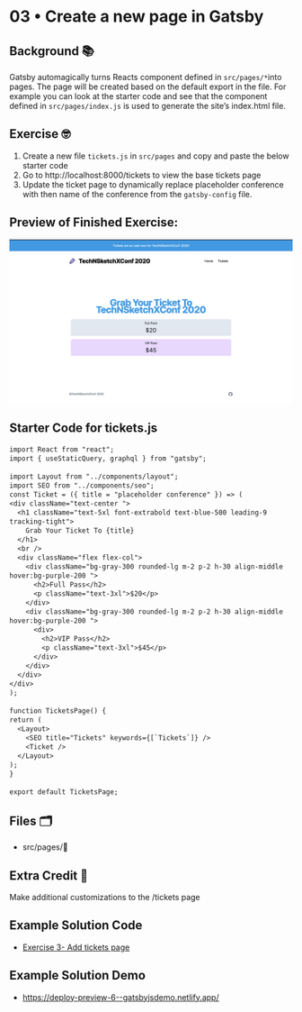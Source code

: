 # 03 • Create a new page in Gatsby
## Background 📚
Gatsby automagically turns Reacts component defined in `src/pages/*`into pages. The page will be created based on the default export in the file. For example you can look at the starter code and see that the component defined in `src/pages/index.js` is used to generate the site’s index.html file. 
 
## Exercise 🤓
1. Create a new file `tickets.js` in `src/pages` and copy and paste the below starter code
2. Go to http://localhost:8000/tickets to view the base tickets page
3. Update the ticket page to dynamically replace placeholder conference with then name of the conference from the `gatsby-config` file. 

## Preview of Finished Exercise:
![screenshot of ticket page with ticket information](./images/exercise-3-add-tickets-page.png)
 
## Starter Code for tickets.js
 
 ```
import React from "react";
import { useStaticQuery, graphql } from "gatsby";
 
import Layout from "../components/layout";
import SEO from "../components/seo";
const Ticket = ({ title = "placeholder conference" }) => (
 <div className="text-center ">
   <h1 className="text-5xl font-extrabold text-blue-500 leading-9 tracking-tight">
     Grab Your Ticket To {title}
   </h1>
   <br />
   <div className="flex flex-col">
     <div className="bg-gray-300 rounded-lg m-2 p-2 h-30 align-middle hover:bg-purple-200 ">
       <h2>Full Pass</h2>
       <p className="text-3xl">$20</p>
     </div>
     <div className="bg-gray-300 rounded-lg m-2 p-2 h-30 align-middle hover:bg-purple-200 ">
       <div>
         <h2>VIP Pass</h2>
         <p className="text-3xl">$45</p>
       </div>
     </div>
   </div>
 </div>
);
 
function TicketsPage() { 
 return (
   <Layout>
     <SEO title="Tickets" keywords={[`Tickets`]} />
     <Ticket />
   </Layout>
 );
}
 
export default TicketsPage;
``` 
 
## Files 🗂
- src/pages/👀

## Extra Credit 💯
Make additional customizations to the /tickets page 

## Example Solution Code
- [Exercise 3- Add tickets page](https://github.com/M0nica/gatsby-workshop/pull/6/files)

## Example Solution Demo
- https://deploy-preview-6--gatsbyjsdemo.netlify.app/

